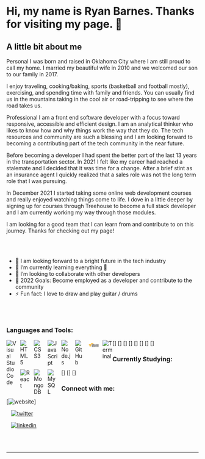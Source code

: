 # Hi, my name is Ryan Barnes. Thanks for visiting my page. 👋 


## A little bit about me

Personal
I was born and raised in Oklahoma City where I am still proud to call my home. I married my beautiful wife in 2010 and we welcomed our son to our family in 2017.

I enjoy traveling, cooking/baking, sports (basketball and football mostly), exercising, and spending time with family and friends. You can usually find us in the mountains taking in the cool air or road-tripping to see where the road takes us.

Professional
I am a front end software developer with a focus toward responsive, accessible and efficient design. I am an analytical thinker who likes to know how and why things work the way that they do. The tech resources and community are such a blessing and I am looking forward to becoming a contributing part of the tech community in the near future.

Before becoming a developer I had spent the better part of the last 13 years in the transportation sector. In 2021 I felt like my career had reached a stalemate and I decided that it was time for a change. After a brief stint as an insurance agent I quickly realized that a sales role was not the long term role that I was pursuing.

In December 2021 I started taking some online web development courses and really enjoyed watching things come to life. I dove in a little deeper by signing up for courses through Treehouse to become a full stack developer and I am currently working my way through those modules.

I am looking for a good team that I can learn from and contribute to on this journey. Thanks for checking out my page!

<br />
<br />

- 🔭 I am looking forward to a bright future in the tech industry
- 🌱 I’m currently learning everything 🤣
- 👯 I’m looking to collaborate with other developers
- 🥅 2022 Goals: Become employed as a developer and contribute to the community
- ⚡ Fun fact: I love to draw and play guitar / drums

<br />
<br />

### Languages and Tools:

[<img align="left" alt="Visual Studio Code" width="26px" src="https://cdn.jsdelivr.net/gh/devicons/devicon/icons/vscode/vscode-original.svg" style="padding-right:10px;" />]
[<img align="left" alt="HTML5" width="26px" src="https://cdn.jsdelivr.net/gh/devicons/devicon/icons/html5/html5-original.svg" style="padding-right:10px;" />]
[<img align="left" alt="CSS3" width="26px" src="https://cdn.jsdelivr.net/gh/devicons/devicon/icons/css3/css3-original.svg" style="padding-right:10px;" />]
[<img align="left" alt="JavaScript" width="26px" src="https://cdn.jsdelivr.net/gh/devicons/devicon/icons/javascript/javascript-original.svg" style="padding-right:10px;" />]
[<img align="left" alt="Node.js" width="26px" src="https://cdn.jsdelivr.net/gh/devicons/devicon/icons/nodejs/nodejs-original.svg" style="padding-right:10px;" />]
[<img align="left" alt="GitHub" width="26px" src="https://user-images.githubusercontent.com/3369400/139447912-e0f43f33-6d9f-45f8-be46-2df5bbc91289.png" style="padding-right:10px;" />]
[<img align="left" alt="AWS" width="26px" src="https://github.com/devicons/devicon/blob/v2.15.1/icons/amazonwebservices/amazonwebservices-original-wordmark.svg" style="padding-right:10px;" />]
[<img align="left" alt="Terminal" width="26px" src="./img/terminal-light.svg" />]

### Currently Studying:

[<img align="left" alt="React" width="26px" src="https://cdn.jsdelivr.net/gh/devicons/devicon/icons/react/react-original.svg" style="padding-right:10px;" />]
[<img align="left" alt="MongoDB" width="26px" src="https://cdn.jsdelivr.net/gh/devicons/devicon/icons/mongodb/mongodb-original.svg" style="padding-right:10px;" />]
[<img align="left" alt="MySQL" width="26px" src="https://cdn.jsdelivr.net/gh/devicons/devicon/icons/mysql/mysql-original.svg" style="padding-right:10px;" />]



### Connect with me:

[![website](./img/globe-light.svg)]

&nbsp;&nbsp;
[![twitter](./img/twitter-light.svg)](https://twitter.com/codestackr#gh-light-mode-only)

&nbsp;&nbsp;
[![linkedin](./img/linkedin-light.svg)](https://linkedin.com/in/codeSTACKr#gh-light-mode-only)



<br />
<br />

---


[website]: https://rbarnesokc.github.io/
[twitter]: https://twitter.com/ryanbarnes_okc
[linkedin]: https://www.linkedin.com/in/ryan-barnes-okc/

